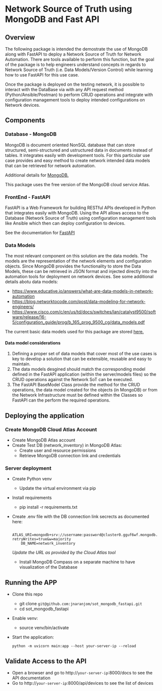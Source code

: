 # Network Source of Truth using MongoDB and Fast API

## Overview

The following package is intended the demostrate the use of MongoDB along with FastAPI to deploy a Network Source of Truth for Network Automation. There are tools available to perform this function, but the goal of the package is to help engineers understand concepts in regards to Network Source of Truth (i.e. Data Models/Version Control) while learning how to use FastAPI for this use case.

Once the package is deployed on the testing network, it is possible to interact with the DataBase via with any API request method (Python/Ansible/Postman) to perform CRUD operations and integrate with configuration management tools to deploy intended configurations on Network devices.

## Components

### Database - MongoDB

MongoDB is document oriented NonSQL database that can store structured, semi-structured and ustructured data in documents instead of tables. It integrates easily with development tools. For this particular use case provides and easy method to create network intended data models that can be retrieved for network automation.

Additional details for [MongoDB.](https://www.mongodb.com/docs/)

This package uses the free version of the MongoDB cloud service Atlas.

### FrontEnd - FastAPI

FastAPI is a Web Framework for building RESTful APIs developed in Python that integrates easily with MongoDB. Using the API allows access to the Database (Network Source of Truth) using configuration management tools like Ansible which then can deploy configuration to devices.

See the documentation for [FastAPI](https://fastapi.tiangolo.com/)

### Data Models

The most relevant component on this solution are the data models. The models are the representation of the network elements and configuration objects. Since MongoDB provides the functionality to store the Data Models, these can be retrieved in JSON format and injected directly into the automation tools for deployment on network devices. See some additional details abotu data models:

- https://www.educative.io/answers/what-are-data-models-in-network-automation
- https://blog.networktocode.com/post/data-modeling-for-network-engineers/
- https://www.cisco.com/c/en/us/td/docs/switches/lan/catalyst9500/software/release/16-5/configuration_guide/prog/b_165_prog_9500_cg/data_models.pdf

The current basic data models used for this package are stored [here.](data_models/)

#### Data model considerations

1. Defining a proper set of data models that cover most of the use cases is key to develop a solution that can be extensible, reusable and easy to maintain.
2. The data models desgined should match the corresponding model defined in the FastAPI application (within the server/models files) so the CRUD operations against the Network SoT can be executed.
3. The FastAPI BaseModel Class provide the method for the CRUD operations, the data model created for the objects (in MongoDB) or from the Network Infrastructure must be defined within the Classes so FastAPI can the perform the required operations.

## Deploying the application

### Create MongoDB Cloud Atlas Account

 - Create MongoDB Atlas account
 - Create Test DB (network_inventory) in MongoDB Atlas:
    - Create user and resource permissions
    - Retrieve MongoDB connection link and credentials

### Server deployment

 - Create Python venv
    - Update the virtual environment via pip
 - Install requirements
    - pip install -r requirements.txt
 - Create .env file with the DB connection link secrects as documented here:

    ```shell
        ATLAS_URI=mongodb+srv://username:password@cluster0.gguf6wf.mongodb.net/?retryWrites=true&w=majority
        DB_NAME=network_inventory
    ```
    *Update the URL as provided by the Cloud Atlas tool*
    - Install MongoDB Compass on a separate machine to have visualization of the Database

## Running the APP
 - Clone this repo
    - git clone `git@github.com:jnaranjom/sot_mongodb_fastapi.git`
    - cd sot_mongodb_fastapi

 - Enable venv:
    - source venv/bin/activate

 - Start the application:
    ```shell
    python -m uvicorn main:app --host your-server-ip --reload
    ```

## Validate Access to the API

 - Open a browser and go to http://`your-server-ip`:8000/docs to see the API documentation
 - Go to http://`your-server-ip`:8000/api/devices to see the list of devices
